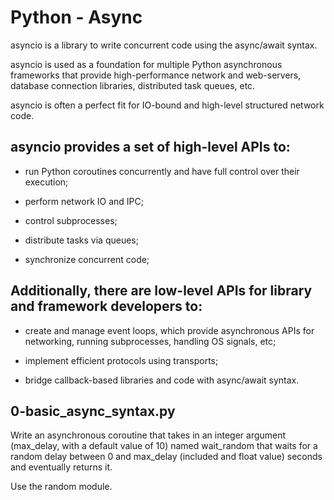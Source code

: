 # Python - Async
asyncio is a library to write concurrent code using the async/await syntax.

asyncio is used as a foundation for multiple Python asynchronous frameworks that provide high-performance network and web-servers, database connection libraries, distributed task queues, etc.

asyncio is often a perfect fit for IO-bound and high-level structured network code.

## asyncio provides a set of high-level APIs to:

* run Python coroutines concurrently and have full control over their execution;

* perform network IO and IPC;

* control subprocesses;

* distribute tasks via queues;

* synchronize concurrent code;

## Additionally, there are low-level APIs for library and framework developers to:

* create and manage event loops, which provide asynchronous APIs for networking, running subprocesses, handling OS signals, etc;

* implement efficient protocols using transports;

* bridge callback-based libraries and code with async/await syntax.

## 0-basic_async_syntax.py
Write an asynchronous coroutine that takes in an integer argument (max_delay, with a default value of 10) named wait_random that waits for a random delay between 0 and max_delay (included and float value) seconds and eventually returns it.

Use the random module.
